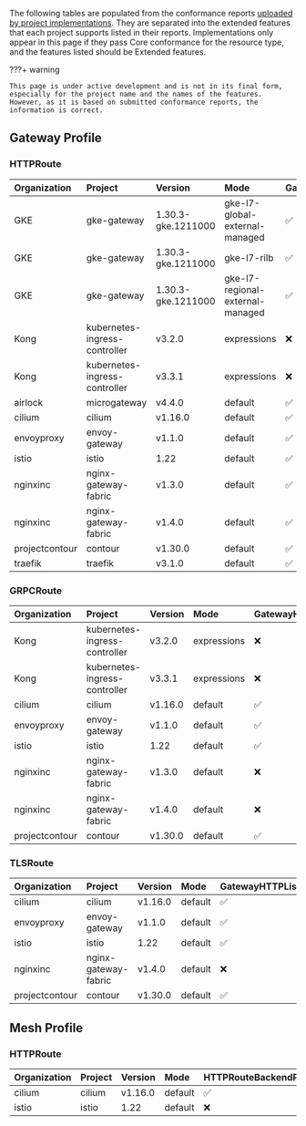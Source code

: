 
The following tables are populated from the conformance reports [uploaded by project implementations](https://github.com/kubernetes-sigs/gateway-api/tree/main/conformance/reports). They are separated into the extended features that each project supports listed in their reports.
Implementations only appear in this page if they pass Core conformance for the resource type, and the features listed should be Extended features.



???+ warning


    This page is under active development and is not in its final form,
    especially for the project name and the names of the features.
    However, as it is based on submitted conformance reports, the information is correct.


## Gateway Profile

### HTTPRoute

| Organization   | Project                       | Version            | Mode                             | GatewayPort8080    | HTTPRouteHostRewrite   | HTTPRoutePathRedirect   | HTTPRouteRequestMirror   | HTTPRouteResponseHeaderModification   | HTTPRouteSchemeRedirect   | HTTPRouteMethodMatching   | HTTPRoutePathRewrite   | HTTPRouteQueryParamMatching   | HTTPRouteParentRefPort   | GatewayHTTPListenerIsolation   | GatewayStaticAddresses   | HTTPRouteBackendProtocolH2C   | HTTPRouteBackendProtocolWebSocket   | HTTPRouteBackendRequestHeaderModification   | HTTPRouteBackendTimeout   | HTTPRoutePortRedirect   | HTTPRouteRequestMultipleMirrors   | HTTPRouteRequestTimeout   |
|:---------------|:------------------------------|:-------------------|:---------------------------------|:-------------------|:-----------------------|:------------------------|:-------------------------|:--------------------------------------|:--------------------------|:--------------------------|:-----------------------|:------------------------------|:-------------------------|:-------------------------------|:-------------------------|:------------------------------|:------------------------------------|:--------------------------------------------|:--------------------------|:------------------------|:----------------------------------|:--------------------------|
| GKE            | gke-gateway                   | 1.30.3-gke.1211000 | gke-l7-global-external-managed   | :white_check_mark: | :white_check_mark:     | :white_check_mark:      | :white_check_mark:       | :white_check_mark:                    | :white_check_mark:        | :x:                       | :x:                    | :x:                           | :x:                      | :x:                            | :x:                      | :x:                           | :x:                                 | :x:                                         | :x:                       | :x:                     | :x:                               | :x:                       |
| GKE            | gke-gateway                   | 1.30.3-gke.1211000 | gke-l7-rilb                      | :white_check_mark: | :white_check_mark:     | :white_check_mark:      | :white_check_mark:       | :white_check_mark:                    | :white_check_mark:        | :x:                       | :x:                    | :x:                           | :x:                      | :x:                            | :x:                      | :x:                           | :x:                                 | :x:                                         | :x:                       | :x:                     | :x:                               | :x:                       |
| GKE            | gke-gateway                   | 1.30.3-gke.1211000 | gke-l7-regional-external-managed | :white_check_mark: | :white_check_mark:     | :white_check_mark:      | :white_check_mark:       | :white_check_mark:                    | :white_check_mark:        | :x:                       | :x:                    | :x:                           | :x:                      | :x:                            | :x:                      | :x:                           | :x:                                 | :x:                                         | :x:                       | :x:                     | :x:                               | :x:                       |
| Kong           | kubernetes-ingress-controller | v3.2.0             | expressions                      | :x:                | :white_check_mark:     | :x:                     | :x:                      | :white_check_mark:                    | :x:                       | :white_check_mark:        | :white_check_mark:     | :white_check_mark:            | :x:                      | :x:                            | :x:                      | :x:                           | :x:                                 | :x:                                         | :x:                       | :x:                     | :x:                               | :x:                       |
| Kong           | kubernetes-ingress-controller | v3.3.1             | expressions                      | :x:                | :white_check_mark:     | :x:                     | :x:                      | :white_check_mark:                    | :x:                       | :white_check_mark:        | :white_check_mark:     | :white_check_mark:            | :x:                      | :x:                            | :x:                      | :x:                           | :x:                                 | :x:                                         | :x:                       | :x:                     | :x:                               | :x:                       |
| airlock        | microgateway                  | v4.4.0             | default                          | :white_check_mark: | :x:                    | :x:                     | :x:                      | :x:                                   | :x:                       | :white_check_mark:        | :x:                    | :white_check_mark:            | :white_check_mark:       | :x:                            | :x:                      | :x:                           | :x:                                 | :x:                                         | :x:                       | :x:                     | :x:                               | :x:                       |
| cilium         | cilium                        | v1.16.0            | default                          | :white_check_mark: | :white_check_mark:     | :white_check_mark:      | :white_check_mark:       | :white_check_mark:                    | :white_check_mark:        | :white_check_mark:        | :white_check_mark:     | :white_check_mark:            | :white_check_mark:       | :white_check_mark:             | :white_check_mark:       | :white_check_mark:            | :white_check_mark:                  | :white_check_mark:                          | :white_check_mark:        | :white_check_mark:      | :white_check_mark:                | :white_check_mark:        |
| envoyproxy     | envoy-gateway                 | v1.1.0             | default                          | :white_check_mark: | :white_check_mark:     | :white_check_mark:      | :white_check_mark:       | :white_check_mark:                    | :white_check_mark:        | :white_check_mark:        | :white_check_mark:     | :white_check_mark:            | :white_check_mark:       | :white_check_mark:             | :white_check_mark:       | :x:                           | :x:                                 | :white_check_mark:                          | :white_check_mark:        | :white_check_mark:      | :white_check_mark:                | :white_check_mark:        |
| istio          | istio                         | 1.22               | default                          | :white_check_mark: | :white_check_mark:     | :white_check_mark:      | :white_check_mark:       | :white_check_mark:                    | :white_check_mark:        | :white_check_mark:        | :white_check_mark:     | :white_check_mark:            | :white_check_mark:       | :white_check_mark:             | :white_check_mark:       | :x:                           | :x:                                 | :white_check_mark:                          | :white_check_mark:        | :white_check_mark:      | :white_check_mark:                | :white_check_mark:        |
| nginxinc       | nginx-gateway-fabric          | v1.3.0             | default                          | :white_check_mark: | :white_check_mark:     | :x:                     | :x:                      | :white_check_mark:                    | :white_check_mark:        | :white_check_mark:        | :white_check_mark:     | :white_check_mark:            | :x:                      | :x:                            | :x:                      | :x:                           | :x:                                 | :x:                                         | :x:                       | :white_check_mark:      | :x:                               | :x:                       |
| nginxinc       | nginx-gateway-fabric          | v1.4.0             | default                          | :white_check_mark: | :white_check_mark:     | :x:                     | :x:                      | :white_check_mark:                    | :white_check_mark:        | :white_check_mark:        | :white_check_mark:     | :white_check_mark:            | :x:                      | :x:                            | :x:                      | :x:                           | :x:                                 | :x:                                         | :x:                       | :white_check_mark:      | :x:                               | :x:                       |
| projectcontour | contour                       | v1.30.0            | default                          | :white_check_mark: | :white_check_mark:     | :white_check_mark:      | :white_check_mark:       | :white_check_mark:                    | :white_check_mark:        | :white_check_mark:        | :white_check_mark:     | :white_check_mark:            | :white_check_mark:       | :white_check_mark:             | :white_check_mark:       | :x:                           | :x:                                 | :white_check_mark:                          | :white_check_mark:        | :white_check_mark:      | :white_check_mark:                | :white_check_mark:        |
| traefik        | traefik                       | v3.1.0             | default                          | :white_check_mark: | :white_check_mark:     | :white_check_mark:      | :x:                      | :x:                                   | :white_check_mark:        | :white_check_mark:        | :white_check_mark:     | :white_check_mark:            | :x:                      | :x:                            | :x:                      | :x:                           | :x:                                 | :x:                                         | :x:                       | :white_check_mark:      | :x:                               | :x:                       |

### GRPCRoute

| Organization   | Project                       | Version   | Mode        | GatewayHTTPListenerIsolation   | GatewayPort8080    | GatewayStaticAddresses   |
|:---------------|:------------------------------|:----------|:------------|:-------------------------------|:-------------------|:-------------------------|
| Kong           | kubernetes-ingress-controller | v3.2.0    | expressions | :x:                            | :x:                | :x:                      |
| Kong           | kubernetes-ingress-controller | v3.3.1    | expressions | :x:                            | :x:                | :x:                      |
| cilium         | cilium                        | v1.16.0   | default     | :white_check_mark:             | :white_check_mark: | :white_check_mark:       |
| envoyproxy     | envoy-gateway                 | v1.1.0    | default     | :white_check_mark:             | :white_check_mark: | :white_check_mark:       |
| istio          | istio                         | 1.22      | default     | :white_check_mark:             | :white_check_mark: | :white_check_mark:       |
| nginxinc       | nginx-gateway-fabric          | v1.3.0    | default     | :x:                            | :x:                | :x:                      |
| nginxinc       | nginx-gateway-fabric          | v1.4.0    | default     | :x:                            | :x:                | :x:                      |
| projectcontour | contour                       | v1.30.0   | default     | :white_check_mark:             | :white_check_mark: | :white_check_mark:       |

### TLSRoute

| Organization   | Project              | Version   | Mode    | GatewayHTTPListenerIsolation   | GatewayPort8080    | GatewayStaticAddresses   |
|:---------------|:---------------------|:----------|:--------|:-------------------------------|:-------------------|:-------------------------|
| cilium         | cilium               | v1.16.0   | default | :white_check_mark:             | :white_check_mark: | :white_check_mark:       |
| envoyproxy     | envoy-gateway        | v1.1.0    | default | :white_check_mark:             | :white_check_mark: | :white_check_mark:       |
| istio          | istio                | 1.22      | default | :white_check_mark:             | :white_check_mark: | :white_check_mark:       |
| nginxinc       | nginx-gateway-fabric | v1.4.0    | default | :x:                            | :x:                | :x:                      |
| projectcontour | contour              | v1.30.0   | default | :white_check_mark:             | :white_check_mark: | :white_check_mark:       |

## Mesh Profile

### HTTPRoute

| Organization   | Project   | Version   | Mode    | HTTPRouteBackendProtocolH2C   | HTTPRouteBackendProtocolWebSocket   | HTTPRouteBackendRequestHeaderModification   | HTTPRouteBackendTimeout   | HTTPRouteHostRewrite   | HTTPRouteMethodMatching   | HTTPRoutePathRedirect   | HTTPRoutePathRewrite   | HTTPRoutePortRedirect   | HTTPRouteQueryParamMatching   | HTTPRouteRequestMirror   | HTTPRouteRequestMultipleMirrors   | HTTPRouteRequestTimeout   | HTTPRouteResponseHeaderModification   | HTTPRouteSchemeRedirect   | MeshClusterIPMatching   | MeshConsumerRoute   | HTTPRouteParentRefPort   |
|:---------------|:----------|:----------|:--------|:------------------------------|:------------------------------------|:--------------------------------------------|:--------------------------|:-----------------------|:--------------------------|:------------------------|:-----------------------|:------------------------|:------------------------------|:-------------------------|:----------------------------------|:--------------------------|:--------------------------------------|:--------------------------|:------------------------|:--------------------|:-------------------------|
| cilium         | cilium    | v1.16.0   | default | :white_check_mark:            | :white_check_mark:                  | :white_check_mark:                          | :white_check_mark:        | :white_check_mark:     | :white_check_mark:        | :white_check_mark:      | :white_check_mark:     | :white_check_mark:      | :white_check_mark:            | :white_check_mark:       | :white_check_mark:                | :white_check_mark:        | :white_check_mark:                    | :white_check_mark:        | :white_check_mark:      | :white_check_mark:  | :x:                      |
| istio          | istio     | 1.22      | default | :x:                           | :x:                                 | :white_check_mark:                          | :white_check_mark:        | :white_check_mark:     | :white_check_mark:        | :white_check_mark:      | :white_check_mark:     | :white_check_mark:      | :white_check_mark:            | :white_check_mark:       | :white_check_mark:                | :white_check_mark:        | :white_check_mark:                    | :white_check_mark:        | :x:                     | :white_check_mark:  | :white_check_mark:       |
